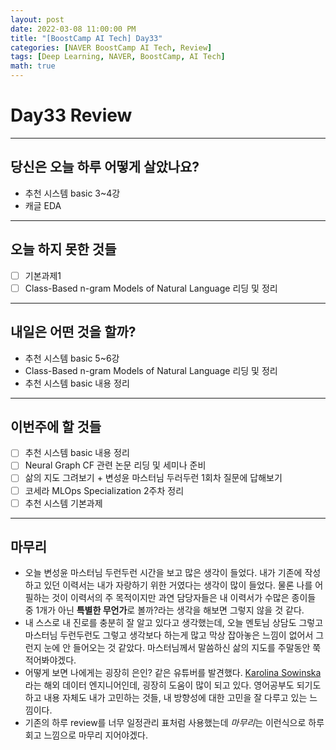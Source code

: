 ```yaml
---
layout: post
date: 2022-03-08 11:00:00 PM
title: "[BoostCamp AI Tech] Day33"
categories: [NAVER BoostCamp AI Tech, Review]
tags: [Deep Learning, NAVER, BoostCamp, AI Tech]
math: true
---
```


# Day33 Review

---

## 당신은 오늘 하루 어떻게 살았나요?

- 추천 시스템 basic 3~4강
- 캐글 EDA

---

## 오늘 하지 못한 것들

- [ ] 기본과제1
- [ ] Class-Based n-gram Models of Natural Language  리딩 및 정리

---

## 내일은 어떤 것을 할까?

- 추천 시스템 basic 5~6강
- Class-Based n-gram Models of Natural Language 리딩 및 정리
- 추천 시스템 basic 내용 정리

---

## 이번주에 할 것들

- [ ] 추천 시스템 basic 내용 정리
- [ ] Neural Graph CF 관련 논문 리딩 및 세미나 준비
- [ ] 삶의 지도 그려보기 + 변성윤 마스터님 두러두런 1회차 질문에 답해보기
- [ ] 코세라 MLOps Specialization 2주차 정리
- [ ] 추천 시스템 기본과제

---

## 마무리

- 오늘 변성윤 마스터님 두런두런 시간을 보고 많은 생각이 들었다. 내가 기존에 작성하고 있던 이력서는 내가 자랑하기 위한 거였다는 생각이 많이 들었다. 물론 나를 어필하는 것이 이력서의 주 목적이지만 과연 담당자들은 내 이력서가 수많은 종이들 중 1개가 아닌 **특별한 무언가**로 볼까?라는 생각을 해보면 그렇지 않을 것 같다.
- 내 스스로 내 진로를 충분히 잘 알고 있다고 생각했는데, 오늘 멘토님 상담도 그렇고 마스터님 두런두런도 그렇고 생각보다 하는게 많고 막상 잡아놓은 느낌이 없어서 그런지 눈에 안 들어오는 것 같았다. 마스터님께서 말씀하신 삶의 지도를 주말동안 쭉 적어봐야겠다.
- 어떻게 보면 나에게는 굉장히 은인? 같은 유튜버를 발견했다. [Karolina Sowinska](https://www.youtube.com/c/KarolinaSowinska)라는 해외 데이터 엔지니어인데, 굉장히 도움이 많이 되고 있다. 영어공부도 되기도 하고 내용 자체도 내가 고민하는 것들, 내 방향성에 대한 고민을 잘 다루고 있는 느낌이다.
- 기존의 하루 review를 너무 일정관리 표처럼 사용했는데 *마무리*는 이런식으로 하루 회고 느낌으로 마무리 지어야겠다.